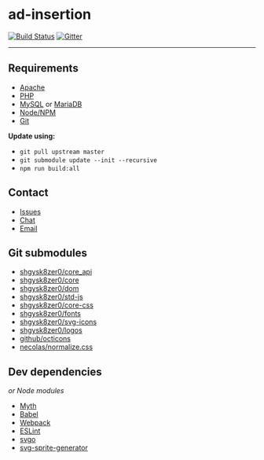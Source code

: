 # ad-insertion
[![Build Status](https://travis-ci.org/KVSun/ad-insertion.svg?branch=master)](https://travis-ci.org/KVSun/ad-insertion)
[![Gitter](https://badges.gitter.im/KVSun/ad-insertion.svg)](https://gitter.im/KVSun/ad-insertion)
- - -

## Requirements
- [Apache](https://httpd.apache.org/)
- [PHP](https://secure.php.net/)
- [MySQL](https://dev.mysql.com/) or [MariaDB](https://mariadb.org/)
- [Node/NPM](https://nodejs.org/en/)
- [Git](https://www.git-scm.com/download/)

**Update using:**

- `git pull upstream master`  
- `git submodule update --init --recursive`
- `npm run build:all`

## Contact
- [Issues](https://github.com/KVSun/ad-insertion/issues/)
- [Chat](https://gitter.im/KVSun/ad-insertion)
- [Email](mailto:editor@kvsun.com)

## Git submodules
- [shgysk8zer0/core_api](https://github.com/shgysk8zer0/core_api/)
- [shgysk8zer0/core](https://github.com/shgysk8zer0/core/)
- [shgysk8zer0/dom](https://github.com/shgysk8zer0/dom/)
- [shgysk8zer0/std-js](https://github.com/shgysk8zer0/std-js/)
- [shgysk8zer0/core-css](https://github.com/shgysk8zer0/core-css/)
- [shgysk8zer0/fonts](https://github.com/shgysk8zer0/fonts/)
- [shgysk8zer0/svg-icons](https://github.com/shgysk8zer0/svg-icons/)
- [shgysk8zer0/logos](https://github.com/shgysk8zer0/logos/)
- [github/octicons](https://github.com/github/octicons/)
- [necolas/normalize.css](https://github.com/necolas/normalize.css/)

## Dev dependencies
*or Node modules*

- [Myth](http://www.myth.io/)
- [Babel](https://babeljs.io/)
- [Webpack](https://webpack.github.io/)
- [ESLint](http://eslint.org/)
- [svgo](https://github.com/svg/svgo)
- [svg-sprite-generator](https://github.com/frexy/svg-sprite-generator)
